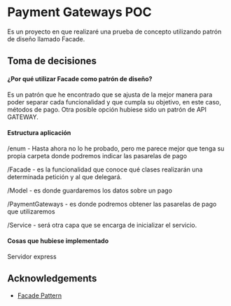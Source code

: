 
# Payment Gateways POC

Es un proyecto en que realizaré una prueba de concepto utilizando
patrón de diseño llamado Facade.



## Toma de decisiones

#### ¿Por qué utilizar Facade como patrón de diseño?

Es un patrón que he encontrado que se ajusta de la mejor manera para poder
separar cada funcionalidad y que cumpla su objetivo, en este caso, métodos de pago.
Otra posible opción hubiese sido un patrón de API GATEWAY. 

#### Estructura aplicación

/enum - Hasta ahora no lo he probado, pero me parece mejor que tenga
su propia carpeta donde podremos indicar las pasarelas de pago

/Facade - es la funcionalidad que conoce qué clases realizarán una determinada petición
y al que delegará.

/Model - es donde guardaremos los datos sobre un pago

/PaymentGateways - es donde podremos obtener las pasarelas de pago que utilizaremos

/Service - será otra capa que se encarga de inicializar el servicio.

#### Cosas que hubiese implementado

Servidor express


## Acknowledgements

 - [Facade Pattern](https://es.wikipedia.org/wiki/Facade_(patr%C3%B3n_de_dise%C3%B1o))